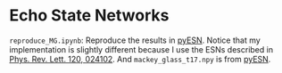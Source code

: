 # Echo State Networks

```reproduce_MG.ipynb```: Reproduce the results in [pyESN](https://github.com/cknd/pyESN). Notice that my implementation is slightly different because I use the ESNs described in [Phys. Rev. Lett. 120, 024102](https://journals.aps.org/prl/abstract/10.1103/PhysRevLett.120.024102). And ```mackey_glass_t17.npy``` is from [pyESN](https://github.com/cknd/pyESN).